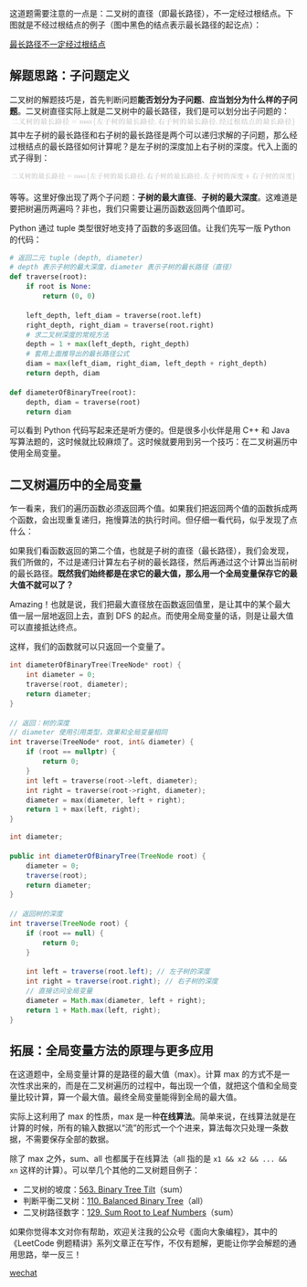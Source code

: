 这道题需要注意的一点是：二叉树的直径（即最长路径），不一定经过根结点。下图就是不经过根结点的例子（图中黑色的结点表示最长路径的起讫点）：

 [最长路径不一定经过根结点](https://pic.leetcode-cn.com/9e94d62e1c3471c7129f614c980828d101df92e9f7712c1af9ccc192b6201dde.png)

## 解题思路：子问题定义

二叉树的解题技巧是，首先判断问题**能否划分为子问题**、**应当划分为什么样的子问题**。二叉树直径实际上就是二叉树中的最长路径，我们是可以划分出子问题的：
![二叉树的最长路径=\max\{左子树的最长路径,右子树的最长路径,经过根结点的最长路径\} ](./p___二叉树的最长路径_=_max_{_左子树的最长路径,_右子树的最长路径,_经过根结点的最长路径_}__.png) 
其中左子树的最长路径和右子树的最长路径是两个可以递归求解的子问题，那么经过根结点的最长路径如何计算呢？是左子树的深度加上右子树的深度。代入上面的式子得到：

![二叉树的最长路径=\max\{左子树的最长路径,右子树的最长路径,左子树的深度+右子树的深度\} ](./p___二叉树的最长路径_=_max_{_左子树的最长路径,_右子树的最长路径,_左子树的深度_+_右子树的深度_}__.png) 

等等。这里好像出现了两个子问题：**子树的最大直径**、**子树的最大深度**。这难道是要把树遍历两遍吗？非也，我们只需要让遍历函数返回两个值即可。

Python 通过 tuple 类型很好地支持了函数的多返回值。让我们先写一版 Python 的代码：

```Python []
# 返回二元 tuple (depth, diameter)
# depth 表示子树的最大深度，diameter 表示子树的最长路径（直径）
def traverse(root):
    if root is None:
        return (0, 0)

    left_depth, left_diam = traverse(root.left)
    right_depth, right_diam = traverse(root.right)
    # 求二叉树深度的常规方法
    depth = 1 + max(left_depth, right_depth)
    # 套用上面推导出的最长路径公式
    diam = max(left_diam, right_diam, left_depth + right_depth)
    return depth, diam

def diameterOfBinaryTree(root):
    depth, diam = traverse(root)
    return diam
```

可以看到 Python 代码写起来还是听方便的。但是很多小伙伴是用 C++ 和 Java 写算法题的，这时候就比较麻烦了。这时候就要用到另一个技巧：在二叉树遍历中使用全局变量。

## 二叉树遍历中的全局变量

乍一看来，我们的遍历函数必须返回两个值。如果我们把返回两个值的函数拆成两个函数，会出现重复递归，拖慢算法的执行时间。但仔细一看代码，似乎发现了点什么：

如果我们看函数返回的第二个值，也就是子树的直径（最长路径），我们会发现，我们所做的，不过是递归计算左右子树的最长路径，然后再通过这个计算出当前树的最长路径。**既然我们始终都是在求它的最大值，那么用一个全局变量保存它的最大值不就可以了？**

Amazing！也就是说，我们把最大直径放在函数返回值里，是让其中的某个最大值一层一层地返回上去，直到 DFS 的起点。而使用全局变量的话，则是让最大值可以直接抵达终点。

这样，我们的函数就可以只返回一个变量了。

```C++ []
int diameterOfBinaryTree(TreeNode* root) {
    int diameter = 0;
    traverse(root, diameter);
    return diameter;
}

// 返回：树的深度
// diameter 使用引用类型，效果和全局变量相同
int traverse(TreeNode* root, int& diameter) {
    if (root == nullptr) {
        return 0;
    }
    int left = traverse(root->left, diameter);
    int right = traverse(root->right, diameter);
    diameter = max(diameter, left + right);
    return 1 + max(left, right);
}
```

```Java []
int diameter;

public int diameterOfBinaryTree(TreeNode root) {
    diameter = 0;
    traverse(root);
    return diameter;
}

// 返回树的深度
int traverse(TreeNode root) {
    if (root == null) {
        return 0;
    }

    int left = traverse(root.left); // 左子树的深度
    int right = traverse(root.right); // 右子树的深度
    // 直接访问全局变量
    diameter = Math.max(diameter, left + right);
    return 1 + Math.max(left, right);
}
```

## 拓展：全局变量方法的原理与更多应用

在这道题中，全局变量计算的是路径的最大值（max）。计算 max 的方式不是一次性求出来的，而是在二叉树遍历的过程中，每出现一个值，就把这个值和全局变量比较计算，算一个最大值。最终全局变量能得到全局的最大值。

实际上这利用了 max 的性质，max 是一种**在线算法**。简单来说，在线算法就是在计算的时候，所有的输入数据以“流”的形式一个个进来，算法每次只处理一条数据，不需要保存全部的数据。

除了 max 之外，sum、all 也都属于在线算法（all 指的是 `x1 && x2 && ... && xn` 这样的计算）。可以举几个其他的二叉树题目例子：

+ 二叉树的坡度：[563. Binary Tree Tilt](https://leetcode-cn.com/problems/binary-tree-tilt/)（sum）
+ 判断平衡二叉树：[110. Balanced Binary Tree](https://leetcode-cn.com/problems/balanced-binary-tree/)（all）
+ 二叉树路径数字：[129. Sum Root to Leaf Numbers](https://leetcode-cn.com/problems/sum-root-to-leaf-numbers/)（sum）

如果你觉得本文对你有帮助，欢迎关注我的公众号《面向大象编程》，其中的《LeetCode 例题精讲》系列文章正在写作，不仅有题解，更能让你学会解题的通用思路，举一反三！

 [wechat](https://pic.leetcode-cn.com/b8f659adb680f76d11b8ab9bee37644eb22a77cc4f0d30f92d3f0bacf24061bd.jpg)

  